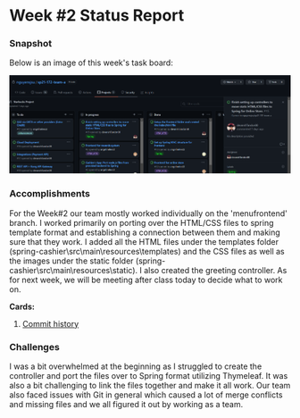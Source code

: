 # Week #2 Status Report

### Snapshot
Below is an image of this week's task board:

![](images/Capture2.PNG)

### Accomplishments
For the Week#2 our team mostly worked individually on the 'menufrontend' branch. I worked primarily on porting over the HTML/CSS files to spring template format and establishing a connection between them and making sure that they work. I added all the HTML files under the templates folder (spring-cashier\src\main\resources\templates) and the CSS files as well as the images under the static folder (spring-cashier\src\main\resources\static). I also created the greeting controller. As for next week, we will be meeting after class today to decide what to work on. 

**Cards:**

1) [Commit history](https://github.com/nguyensjsu/sp21-172-team-a/commit/0bc8e4b4251c88867abc4fdd2246422ae0753b73#diff-71fe9ec73707401fc84943f9ac5a653f33f889e4900e6e910f6722ef4f58cc50)


### Challenges
I was a bit overwhelmed at the beginning as I struggled to create the controller and port the files over to Spring format utilizing Thymeleaf. 
It was also a bit challenging to link the files together and make it all work. Our team also faced issues with Git in general which caused a lot of merge conflicts and missing files and we all figured it out by working as a team. 
